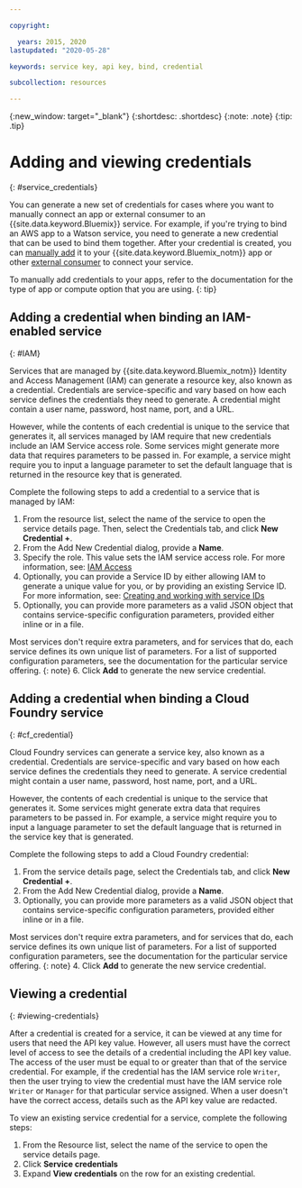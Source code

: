 ```yaml
---

copyright:

  years: 2015, 2020
lastupdated: "2020-05-28"

keywords: service key, api key, bind, credential

subcollection: resources

---
```


{:new_window: target="_blank"}
{:shortdesc: .shortdesc}
{:note: .note}
{:tip: .tip}


# Adding and viewing credentials
{: #service_credentials}

You can generate a new set of credentials for cases where you want to manually connect an app or external consumer to an {{site.data.keyword.Bluemix}} service. For example, if you're trying to bind an AWS app to a Watson service, you need to generate a new credential that can be used to bind them together. After your credential is created, you can [manually add](/docs/apps?topic=apps-credentials_overview) it to your {{site.data.keyword.Bluemix_notm}} app or other [external consumer](/docs/resources?topic=resources-externalapp) to connect your service.

To manually add credentials to your apps, refer to the documentation for the type of app or compute option that you are using.
{: tip}

## Adding a credential when binding an IAM-enabled service
{: #IAM}

Services that are managed by {{site.data.keyword.Bluemix_notm}} Identity and Access Management (IAM) can generate a resource key, also known as a credential. Credentials are service-specific and vary based on how each service defines the credentials they need to generate. A credential might contain a user name, password, host name, port, and a URL.

However, while the contents of each credential is unique to the service that generates it, all services managed by IAM require that new credentials include an IAM Service access role. Some services might generate more data that requires parameters to be passed in. For example, a service might require you to input a language parameter to set the default language that is returned in the resource key that is generated.

Complete the following steps to add a credential to a service that is managed by IAM:

1. From the resource list, select the name of the service to open the service details page. Then, select the Credentials tab, and click **New Credential +**.
2. From the Add New Credential dialog, provide a **Name**.
3. Specify the role. This value sets the IAM service access role. For more information, see: [IAM Access](/docs/iam?topic=iam-userroles)
4. Optionally, you can provide a Service ID by either allowing IAM to generate a unique value for you, or by providing an existing Service ID. For more information, see: [Creating and working with service IDs](/docs/iam?topic=iam-serviceids)
5. Optionally, you can provide more parameters as a valid JSON object that contains service-specific configuration parameters, provided either inline or in a file.

  Most services don't require extra parameters, and for services that do, each service defines its own unique list of parameters. For a list of supported configuration parameters, see the documentation for the particular service offering.
  {: note}
6. Click **Add** to generate the new service credential.

## Adding a credential when binding a Cloud Foundry service
{: #cf_credential}

Cloud Foundry services can generate a service key, also known as a credential. Credentials are service-specific and vary based on how each service defines the credentials they need to generate. A service credential might contain a user name, password, host name, port, and a URL.

However, the contents of each credential is unique to the service that generates it. Some services might generate extra data that requires parameters to be passed in. For example, a service might require you to input a language parameter to set the default language that is returned in the service key that is generated.

Complete the following steps to add a Cloud Foundry credential:

1. From the service details page, select the Credentials tab, and click **New Credential +**.
2. From the Add New Credential dialog, provide a **Name**.
3. Optionally, you can provide more parameters as a valid JSON object that contains service-specific configuration parameters, provided either inline or in a file.

  Most services don't require extra parameters, and for services that do, each service defines its own unique list of parameters. For a list of supported configuration parameters, see the documentation for the particular service offering.
  {: note}
4. Click **Add** to generate the new service credential.

## Viewing a credential
{: #viewing-credentials}

After a credential is created for a service, it can be viewed at any time for users that need the API key value. However, all users must have the correct level of access to see the details of a credential including the API key value. The access of the user must be equal to or greater than that of the service credential. For example, if the credential has the IAM service role `Writer`, then the user trying to view the credential must have the IAM service role `Writer` or `Manager` for that particular service assigned. When a user doesn't have the correct access, details such as the API key value are redacted.

To view an existing service credential for a service, complete the following steps:

1. From the Resource list, select the name of the service to open the service details page. 
2. Click **Service credentials**
3. Expand **View credentials** on the row for an existing credential.


